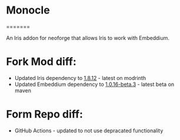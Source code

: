 
# Monocle
=======

An Iris addon for neoforge that allows Iris to work with Embeddium.

# Fork Mod diff:
- Updated Iris dependency to [1.8.12](https://modrinth.com/mod/iris/version/1.8.12+1.21.1-neoforge) - latest on modrinth
- Updated Embeddium dependency to [1.0.16-beta.3](https://maven.blamejared.com/org/embeddedt/embeddium-1.21.1/1.0.16-beta.3%2Bmc1.21.1/embeddium-1.21.1-1.0.16-beta.3%2Bmc1.21.1.jar) - latest beta on maven

# Form Repo diff:
- GitHub Actions - updated to not use depracated functionality
